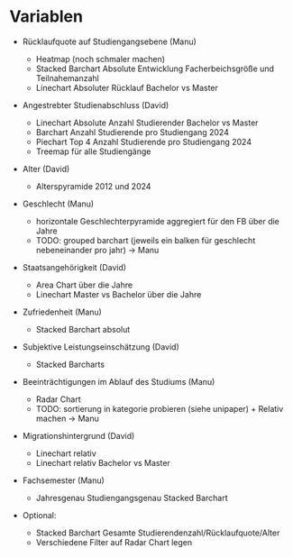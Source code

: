 # Variablen


- Rücklaufquote auf Studiengangsebene (Manu)
    - Heatmap (noch schmaler machen)
    - Stacked Barchart Absolute Entwicklung Facherbeichsgröße und Teilnahemanzahl
    - Linechart Absoluter Rücklauf Bachelor vs Master

- Angestrebter Studienabschluss (David)
    - Linechart Absolute Anzahl Studierender Bachelor vs Master 
    - Barchart Anzahl Studierende pro Studiengang 2024
    - Piechart Top 4 Anzahl Studierende pro Studiengang 2024
    - Treemap für alle Studiengänge

- Alter (David)
    - Alterspyramide 2012 und 2024

- Geschlecht (Manu)
    - horizontale Geschlechterpyramide aggregiert für den FB über die Jahre
    - TODO: grouped barchart (jeweils ein balken für geschlecht nebeneinander pro jahr) -> Manu

- Staatsangehörigkeit (David)
    - Area Chart über die Jahre
    - Linechart Master vs Bachelor über die Jahre

- Zufriedenheit (Manu)
    - Stacked Barchart absolut

- Subjektive Leistungseinschätzung (David)
    - Stacked Barcharts

- Beeinträchtigungen im Ablauf des Studiums (Manu)
    - Radar Chart
    - TODO: sortierung in kategorie probieren (siehe unipaper) + Relativ machen -> Manu

- Migrationshintergrund (David)
    - Linechart relativ
    - Linechart relativ Bachelor vs Master


- Fachsemester (Manu)
    - Jahresgenau Studiengangsgenau Stacked Barchart


- Optional: 
    - Stacked Barchart Gesamte Studierendenzahl/Rücklaufquote/Alter
    - Verschiedene Filter auf Radar Chart legen

